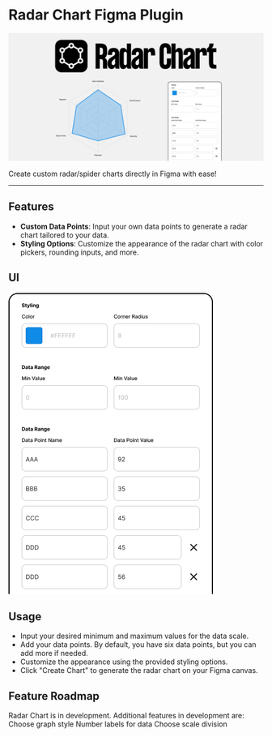 
# Radar Chart Figma Plugin

![Banner Image](./assets/Cover.png)

Create custom radar/spider charts directly in Figma with ease!

---

## Features

- **Custom Data Points**: Input your own data points to generate a radar chart tailored to your data.
- **Styling Options**: Customize the appearance of the radar chart with color pickers, rounding inputs, and more.

## UI

![Plugin Preview](./assets/UI.png)
## Usage

- Input your desired minimum and maximum values for the data scale.
- Add your data points. By default, you have six data points, but you can add more if needed.
- Customize the appearance using the provided styling options.
- Click "Create Chart" to generate the radar chart on your Figma canvas.

## Feature Roadmap

Radar Chart is in development. Additional features in development are: 
Choose graph style
Number labels for data 
Choose scale division

